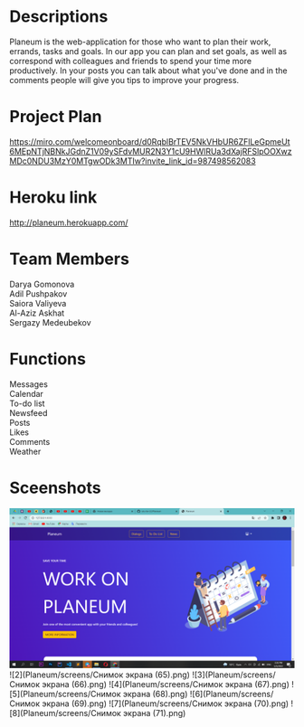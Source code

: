 # Descriptions
Planeum is the web-application for those who want to plan their work, errands, tasks and goals. In our app you can plan and set goals, as well as correspond with colleagues and friends to spend your time more productively. In your posts you can talk about what you've done and in the comments people will give you tips to improve your progress. 

# Project Plan 
https://miro.com/welcomeonboard/d0RqblBrTEV5NkVHbUR6ZFlLeGpmeUt6MEpNTjNBNkJGdnZ1V09ySFdvMUR2N3Y1cU9HWlRUa3dXajRFSlpOOXwzMDc0NDU3MzY0MTgwODk3MTIw?invite_link_id=987498562083
# Heroku link
http://planeum.herokuapp.com/
# Team Members
Darya Gomonova\
Adil Pushpakov\
Saiora Valiyeva\
Al-Aziz Askhat\
Sergazy Medeubekov

# Functions
Messages\
Calendar\
To-do list\
Newsfeed\
Posts\
Likes\
Comments\
Weather

# Sceenshots
![1](https://github.com/sdu-be-22/Planeum/blob/main/screens/Снимок%20экрана%20(64).png)
![2](Planeum/screens/Снимок экрана (65).png)
![3](Planeum/screens/Снимок экрана (66).png)
![4](Planeum/screens/Снимок экрана (67).png)
![5](Planeum/screens/Снимок экрана (68).png)
![6](Planeum/screens/Снимок экрана (69).png)
![7](Planeum/screens/Снимок экрана (70).png)
![8](Planeum/screens/Снимок экрана (71).png)






